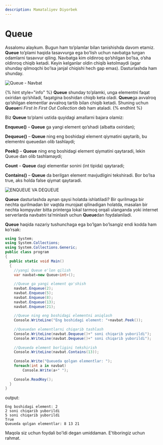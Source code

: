 ```yaml
---
description: Mamataliyev Diyorbek
---
```


# Queue

Assalomu alaykum. Bugun ham to’plamlar bilan tanishishda davom etamiz. **Queue** to’plami haqida tasavvurga ega bo’lish uchun navbatga turgan odamlarni tasavvur qiling. Navbatga kim oldinroq qo’shilgan bo’lsa, o’sha oldinroq chiqib ketadi. Keyin kelganlar oldin chiqib ketolmaydi (agar shunday qilmoqchi bo’lsa janjal chiqishi hech gap emas). Dasturlashda ham shunday.

![Queue - Navbat](https://user-images.githubusercontent.com/91861166/138449830-fb140975-ad5b-445d-b41a-1f0c795c7110.jpg)


{% hint style="info" %}
**Queue** shunday to’plamki, unga elementni faqat oxiridan qo’shiladi, faqatgina boshidan chiqib keta oladi. **Queue**ga avvalroq qo’shilgan elementlar avvalroq tartib bilan chiqib ketadi. Shuning uchun **Queue**ni *First In First Out Collection* deb ham ataladi.
{% endhint %}

Biz **Queue** to’plami ustida quyidagi amallarni bajara olamiz:

**Enqueue()** – **Queue** ga yangi element qo’shadi (albatta oxiridan);

**Dequeue()** – **Queue** ning eng boshidagi element qiymatini qaytarib, bu elementni queuedan olib tashlaydi;

**Peek()** – **Queue** ning eng boshidagi element qiymatini qaytaradi, lekin Queue dan olib tashlamaydi;

**Count** – **Queue** dagi elementlar sonini (int tipida) qaytaradi;

**Contains()** – **Queue** da berilgan element mavjudligini tekshiradi. Bor bo’lsa true, aks holda false qiymat qaytaradi.

![ENQUEUE VA DEQUEUE](https://user-images.githubusercontent.com/91861166/138450045-526d462b-4ec6-4d58-ad22-356db490a746.png)

**Queue** dasturlashda aynan qaysi holatda ishlatiladi? Bir qurilmaga bir nechta qurilmadan bir vaqtda murojaat qilinadigan holatda, masalan bir nechta kompyuter bitta printerga lokal tarmoq orqali ulanganda yoki internet serverlarda navbatni ta’minlash uchun **Queue**dan foydalaniladi. 

**Queue** haqida nazariy tushunchaga ega bo’lgan bo’lsangiz endi kodda ham ko’rsak:

```csharp
using System;
using System.Collections;
using System.Collections.Generic;
public class program
{
  public static void Main()
  {
    //yangi Queue e'lon qilish
    var navbat=new Queue<int>();
        
    //Queue ga yangi element qo'shish
    navbat.Enqueue(2);
    navbat.Enqueue(5);
    navbat.Enqueue(8);
    navbat.Enqueue(13);
    navbat.Enqueue(21);
       
    //Queue ning eng boshidagi elementni aniqlash
    Console.WriteLine("Eng boshidagi element: "+navbat.Peek());
       
    //Queuedan elementlarni chiqarib tashlash
    Console.WriteLine(navbat.Dequeue()+" soni chiqarib yuborildi");
    Console.WriteLine(navbat.Dequeue()+" soni chiqarib yuborildi");
        
    //Queueda element borligini tekshirish
    Console.WriteLine(navbat.Contains(13));
        
    Console.Write("Queueda qolgan elementlar: ");
    foreach(int a in navbat)
        Console.Write(a+" ");
        
    Console.ReadKey();
  }
}
```

output: 

```
Eng boshidagi element: 2
2 soni chiqarib yuborildi
5 soni chiqarib yuborildi
True
Queueda qolgan elementlar: 8 13 21
```

Maqola siz uchun foydali bo'ldi degan umiddaman. E'tiboringiz uchun rahmat.

